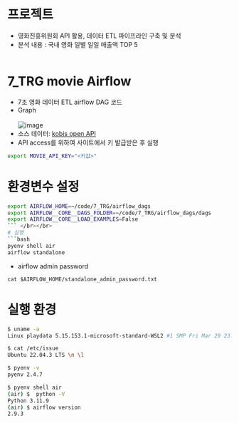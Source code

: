 # 프로젝트
- 영화진흥위원회 API 활용, 데이터 ETL 파이프라인 구축 및 분석         
- 분석 내용 : 국내 영화 일별 일일 매출액 TOP 5</br></br>

# 7_TRG movie Airflow  
- 7조 영화 데이터 ETL airflow DAG 코드
- Graph</br></br>
 ![image](https://github.com/user-attachments/assets/c3b1f555-b134-419f-b956-325830b3de35)                                        
- 소스 데이터: [kobis open API](https://www.kobis.or.kr/kobisopenapi/homepg/apiservice/searchServiceInfo.do)   
- API access를 위하여 사이트에서 키 발급받은 후 실행
```bash
export MOVIE_API_KEY="<키값>"
```

# 환경변수 설정
```bash
export AIRFLOW_HOME=~/code/7_TRG/airflow_dags
export AIRFLOW__CORE__DAGS_FOLDER=~/code/7_TRG/airflow_dags/dags
export AIRFLOW__CORE__LOAD_EXAMPLES=False
``` </br></br>
# 실행
```bash
pyenv shell air
airflow standalone 
```
- airflow admin password
```
cat $AIRFLOW_HOME/standalone_admin_password.txt
```  

# 실행 환경
```bash
$ uname -a
Linux playdata 5.15.153.1-microsoft-standard-WSL2 #1 SMP Fri Mar 29 23:14:13 UTC 2024 x86_64 x86_64 x86_64 GNU/Linux

$ cat /etc/issue
Ubuntu 22.04.3 LTS \n \l

$ pyenv -v
pyenv 2.4.7

$ pyenv shell air
(air) $  python -V
Python 3.11.9
(air) $ airflow version
2.9.3
```


